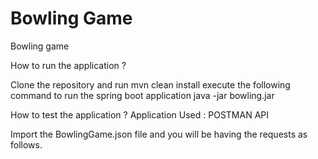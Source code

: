 # Bowling Game
Bowling game 

How to run the application ?

Clone the repository and run mvn clean install 
execute the following command to run the spring boot application
java -jar bowling.jar


How to test the application ? 
Application Used : POSTMAN API

Import the BowlingGame.json file and you will be having the requests as follows. 

